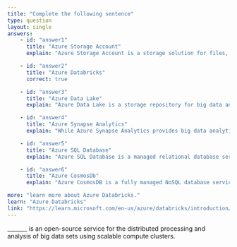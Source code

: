 ```yaml
---
title: "Complete the following sentence"
type: question
layout: single
answers:
    - id: "answer1"
      title: "Azure Storage Account"
      explain: "Azure Storage Account is a storage solution for files, blobs, queues, and tables. It does not provide distributed processing capabilities for big data analysis."

    - id: "answer2"
      title: "Azure Databricks"
      correct: true

    - id: "answer3"
      title: "Azure Data Lake"
      explain: "Azure Data Lake is a storage repository for big data analytics workloads. While it can store large amounts of data, it does not provide distributed processing capabilities."

    - id: "answer4"
      title: "Azure Synapse Analytics"
      explain: "While Azure Synapse Analytics provides big data analytics capabilities, it is not an open-source service."

    - id: "answer5"
      title: "Azure SQL Database"
      explain: "Azure SQL Database is a managed relational database service optimized for OLTP workloads, not a distributed processing service for big data analysis."

    - id: "answer6"
      title: "Azure CosmosDb"
      explain: "Azure CosmosDB is a fully managed NoSQL database service. While it provides global distribution capabilities, it is not a service for distributed processing and analysis of big data."

more: "learn more about Azure Databricks."
learn: "Azure Databricks"
link: "https://learn.microsoft.com/en-us/azure/databricks/introduction/"
---
```


_______ is an open-source service for the distributed processing and analysis of big data sets using scalable compute clusters.

